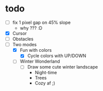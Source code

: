 # todo

* [ ] fix 1 pixel gap on 45% slope
  * why ??? :D
* [x] Cursor
* [ ] Obstacles
* [ ] Two modes
  * [x] Fun with colors
    * [x] Cycle colors with UP/DOWN
  * [ ] Winter Wonderland
    * [ ] Draw some cute winter landscape
      * Night-time
      * Trees
      * Cozy af ;)